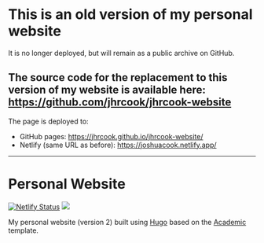 # This is an old version of my personal website

It is no longer deployed, but will remain as a public archive on GitHub.

## The source code for the replacement to this version of my website is available here: <https://github.com/jhrcook/jhrcook-website>

The page is deployed to:

- GitHub pages: <https://jhrcook.github.io/jhrcook-website/>
- Netlify (same URL as before): <https://joshuacook.netlify.app/>

---

# Personal Website

[![Netlify Status](https://api.netlify.com/api/v1/badges/476d73fd-0900-4ce7-9f2c-f06ba76fceb6/deploy-status)](https://app.netlify.com/sites/joshuacook/deploys)
![](https://img.shields.io/badge/Hugo-Academic-FF4088?logo=hugo)

My personal website (version 2) built using [Hugo](https://gohugo.io/) based on the [Academic](https://github.com/wowchemy/starter-hugo-academic) template.
